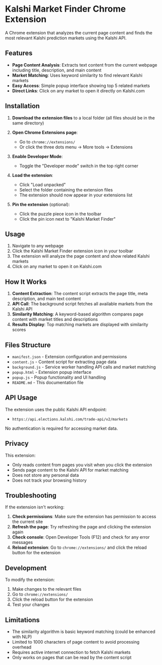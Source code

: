 # Kalshi Market Finder Chrome Extension

A Chrome extension that analyzes the current page content and finds the most relevant Kalshi prediction markets using the Kalshi API.

## Features

- **Page Content Analysis**: Extracts text content from the current webpage including title, description, and main content
- **Market Matching**: Uses keyword similarity to find relevant Kalshi markets
- **Easy Access**: Simple popup interface showing top 5 related markets
- **Direct Links**: Click on any market to open it directly on Kalshi.com

## Installation

1. **Download the extension files** to a local folder (all files should be in the same directory)

2. **Open Chrome Extensions page**:
   - Go to `chrome://extensions/`
   - Or click the three dots menu → More tools → Extensions

3. **Enable Developer Mode**:
   - Toggle the "Developer mode" switch in the top right corner

4. **Load the extension**:
   - Click "Load unpacked"
   - Select the folder containing the extension files
   - The extension should now appear in your extensions list

5. **Pin the extension** (optional):
   - Click the puzzle piece icon in the toolbar
   - Click the pin icon next to "Kalshi Market Finder"

## Usage

1. Navigate to any webpage
2. Click the Kalshi Market Finder extension icon in your toolbar
3. The extension will analyze the page content and show related Kalshi markets
4. Click on any market to open it on Kalshi.com

## How It Works

1. **Content Extraction**: The content script extracts the page title, meta description, and main text content
2. **API Call**: The background script fetches all available markets from the Kalshi API
3. **Similarity Matching**: A keyword-based algorithm compares page content with market titles and descriptions
4. **Results Display**: Top matching markets are displayed with similarity scores

## Files Structure

- `manifest.json` - Extension configuration and permissions
- `content.js` - Content script for extracting page data
- `background.js` - Service worker handling API calls and market matching
- `popup.html` - Extension popup interface
- `popup.js` - Popup functionality and UI handling
- `README.md` - This documentation file

## API Usage

The extension uses the public Kalshi API endpoint:
- `https://api.elections.kalshi.com/trade-api/v2/markets`

No authentication is required for accessing market data.

## Privacy

This extension:
- Only reads content from pages you visit when you click the extension
- Sends page content to the Kalshi API for market matching
- Does not store any personal data
- Does not track your browsing history

## Troubleshooting

If the extension isn't working:

1. **Check permissions**: Make sure the extension has permission to access the current site
2. **Refresh the page**: Try refreshing the page and clicking the extension again
3. **Check console**: Open Developer Tools (F12) and check for any error messages
4. **Reload extension**: Go to `chrome://extensions/` and click the reload button for the extension

## Development

To modify the extension:

1. Make changes to the relevant files
2. Go to `chrome://extensions/`
3. Click the reload button for the extension
4. Test your changes

## Limitations

- The similarity algorithm is basic keyword matching (could be enhanced with NLP)
- Limited to 1000 characters of page content to avoid processing overhead
- Requires active internet connection to fetch Kalshi markets
- Only works on pages that can be read by the content script
